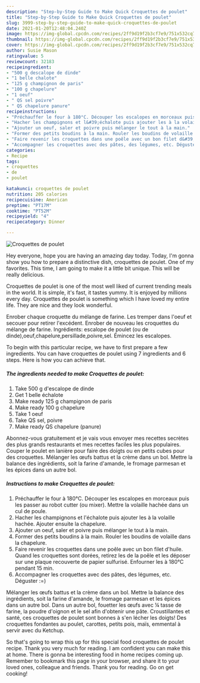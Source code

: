 ```yaml
---
description: "Step-by-Step Guide to Make Quick Croquettes de poulet"
title: "Step-by-Step Guide to Make Quick Croquettes de poulet"
slug: 3999-step-by-step-guide-to-make-quick-croquettes-de-poulet
date: 2021-01-20T12:48:04.240Z
image: https://img-global.cpcdn.com/recipes/2ff9d19f2b3cf7e9/751x532cq70/croquettes-de-poulet-photo-principale-de-la-recette.jpg
thumbnail: https://img-global.cpcdn.com/recipes/2ff9d19f2b3cf7e9/751x532cq70/croquettes-de-poulet-photo-principale-de-la-recette.jpg
cover: https://img-global.cpcdn.com/recipes/2ff9d19f2b3cf7e9/751x532cq70/croquettes-de-poulet-photo-principale-de-la-recette.jpg
author: Susie Mason
ratingvalue: 5
reviewcount: 32183
recipeingredient:
- "500 g descalope de dinde"
- "1 belle chalote"
- "125 g champignon de paris"
- "100 g chapelure"
- "1 oeuf"
- " QS sel poivre"
- " QS chapelure panure"
recipeinstructions:
- "Préchauffer le four à 180°C. Découper les escalopes en morceaux puis les passer au robot cutter (ou mixer). Mettre la volaille hachée dans un cul de poule."
- "Hacher les champignons et l&#39;échalote puis ajouter les à la volaille hachée. Ajouter ensuite la chapelure."
- "Ajouter un oeuf, saler et poivre puis mélanger le tout à la main."
- "Former des petits boudins à la main. Rouler les boudins de volaille dans la chapelure."
- "Faire revenir les croquettes dans une poêle avec un bon filet d&#39;huile. Quand les croquettes sont dorées, retirez les de la poêle et les déposer sur une plaque recouverte de papier sulfurisé. Enfourner les à 180°C pendant 15 min."
- "Accompagner les croquettes avec des pâtes, des légumes, etc. Déguster :=)"
categories:
- Recipe
tags:
- croquettes
- de
- poulet

katakunci: croquettes de poulet 
nutrition: 205 calories
recipecuisine: American
preptime: "PT17M"
cooktime: "PT52M"
recipeyield: "4"
recipecategory: Dinner

---
```



![Croquettes de poulet](https://img-global.cpcdn.com/recipes/2ff9d19f2b3cf7e9/751x532cq70/croquettes-de-poulet-photo-principale-de-la-recette.jpg)

Hey everyone, hope you are having an amazing day today. Today, I'm gonna show you how to prepare a distinctive dish, croquettes de poulet. One of my favorites. This time, I am going to make it a little bit unique. This will be really delicious.

Croquettes de poulet is one of the most well liked of current trending meals in the world. It is simple, it's fast, it tastes yummy. It is enjoyed by millions every day. Croquettes de poulet is something which I have loved my entire life. They are nice and they look wonderful.

Enrober chaque croquette du mélange de farine. Les tremper dans l&#39;oeuf et secouer pour retirer l&#39;excédent. Enrober de nouveau les croquettes du mélange de farine. Ingrédients: escalope de poulet (ou de dinde),oeuf,chapelure,persillade,poivre,sel. Émincez les escalopes.


To begin with this particular recipe, we have to first prepare a few ingredients. You can have croquettes de poulet using 7 ingredients and 6 steps. Here is how you can achieve that.

<!--inarticleads1-->

##### The ingredients needed to make Croquettes de poulet:

1. Take 500 g d&#39;escalope de dinde
1. Get 1 belle échalote
1. Make ready 125 g champignon de paris
1. Make ready 100 g chapelure
1. Take 1 oeuf
1. Take  QS sel, poivre
1. Make ready  QS chapelure (panure)


Abonnez-vous gratuitement et je vais vous envoyer mes recettes secrètes des plus grands restaurants et mes recettes faciles les plus populaires. Couper le poulet en lanière pour faire des doigts ou en petits cubes pour des croquettes. Mélanger les œufs battus et la crème dans un bol. Mettre la balance des ingrédients, soit la farine d&#39;amande, le fromage parmesan et les épices dans un autre bol. 

<!--inarticleads2-->

##### Instructions to make Croquettes de poulet:

1. Préchauffer le four à 180°C. Découper les escalopes en morceaux puis les passer au robot cutter (ou mixer). Mettre la volaille hachée dans un cul de poule.
1. Hacher les champignons et l&#39;échalote puis ajouter les à la volaille hachée. Ajouter ensuite la chapelure.
1. Ajouter un oeuf, saler et poivre puis mélanger le tout à la main.
1. Former des petits boudins à la main. Rouler les boudins de volaille dans la chapelure.
1. Faire revenir les croquettes dans une poêle avec un bon filet d&#39;huile. Quand les croquettes sont dorées, retirez les de la poêle et les déposer sur une plaque recouverte de papier sulfurisé. Enfourner les à 180°C pendant 15 min.
1. Accompagner les croquettes avec des pâtes, des légumes, etc. Déguster :=)


Mélanger les œufs battus et la crème dans un bol. Mettre la balance des ingrédients, soit la farine d&#39;amande, le fromage parmesan et les épices dans un autre bol. Dans un autre bol, fouetter les œufs avec ¼ tasse de farine, la poudre d&#39;oignon et le sel afin d&#39;obtenir une pâte. Croustillantes et santé, ces croquettes de poulet sont bonnes à s&#39;en lécher les doigts! Des croquettes fondantes au poulet, carottes, petits pois, maïs, emmental à servir avec du Ketchup. 

So that's going to wrap this up for this special food croquettes de poulet recipe. Thank you very much for reading. I am confident you can make this at home. There is gonna be interesting food in home recipes coming up. Remember to bookmark this page in your browser, and share it to your loved ones, colleague and friends. Thank you for reading. Go on get cooking!
